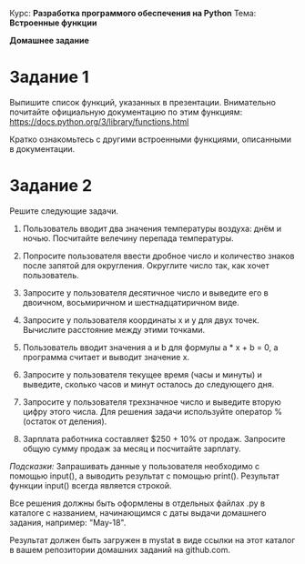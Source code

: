 Курс: **Разработка программого обеспечения на Python**
Тема: **Встроенные функции**

**Домашнее задание**


Задание 1
=========
Выпишите список функций, указанных в презентации. Внимательно почитайте официальную документацию по этим функциям:
https://docs.python.org/3/library/functions.html

Кратко ознакомьтесь с другими встроенными функциями, описанными в документации.


Задание 2
=========
Решите следующие задачи.

1. Пользователь вводит два значения температуры воздуха: днём и ночью. Посчитайте велечину перепада температуры.

2. Попросите пользователя ввести дробное число и количество знаков после запятой для округления. Округлите число так, как хочет пользователь.

3. Запросите у пользователя десятичное число и выведите его в двоичном, восьмиричном и шестнадцатиричном виде.

4. Запросите у пользователя координаты x и y для двух точек. Вычислите расстояние между этими точками.

5. Пользователь вводит значения a и b для формулы a * x + b = 0, а программа считает и выводит значение x.

6. Запросите у пользователя текущее время (часы и минуты) и выведите, сколько часов и минут осталось до следующего дня.

7. Запросите у пользователя трехзначное число и выведите вторую цифру этого числа. Для решения задачи используйте оператор % (остаток от деления).

8. Зарплата работника составляет $250 + 10% от продаж. Запросите общую сумму продаж за месяц и посчитайте зарплату.


_Подсказки:_ Запрашивать данные у пользователя необходимо с помощью input(), а выводить результат с помощью print(). Результат функции input() всегда является строкой.

Все решения должны быть оформлены в отдельных файлах .py в каталоге с названием, начинающимся с даты выдачи домашнего задания, например: "May-18".

Результат должен быть загружен в mystat в виде ссылки на этот каталог в вашем репозитории домашних заданий на github.com.